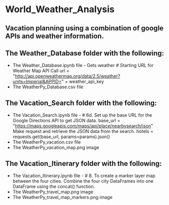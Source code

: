 # World_Weather_Analysis

## Vacation planning using a combination of google APIs and weather information. 

## The Weather_Database folder with the following:

- The Weather_Database.ipynb file - Gets weather # Starting URL for Weather Map API Call url = "http://api.openweathermap.org/data/2.5/weather?units=Imperial&APPID=" + weather_api_key
- The WeatherPy_Database.csv file

## The Vacation_Search folder with the following:

- The Vacation_Search.ipynb file -     # 6d. Set up the base URL for the Google Directions API to get JSON data.
    base_url = "https://maps.googleapis.com/maps/api/place/nearbysearch/json" Make request and retrieve the JSON data from the search. hotels = requests.get(base_url, params=params).json()
- The WeatherPy_vacation.csv file
- The WeatherPy_vacation_map.png image

## The Vacation_Itinerary folder with the following:

- The Vacation_Itinerary.ipynb file - # 8. To create a marker layer map between the four cities. Combine the four city DataFrames into one DataFrame using the concat() function. 
- The WeatherPy_travel_map.png image
- The WeatherPy_travel_map_markers.png image
